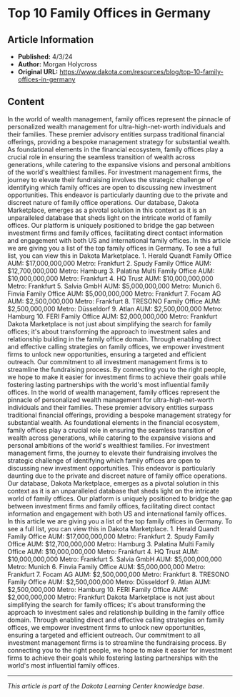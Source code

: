 # Top 10 Family Offices in Germany

## Article Information
- **Published:** 4/3/24
- **Author:** Morgan Holycross
- **Original URL:** https://www.dakota.com/resources/blog/top-10-family-offices-in-germany

## Content

In the world of wealth management, family offices represent the pinnacle of personalized wealth management for ultra-high-net-worth individuals and their families. These premier advisory entities surpass traditional financial offerings, providing a bespoke management strategy for substantial wealth. As foundational elements in the financial ecosystem, family offices play a crucial role in ensuring the seamless transition of wealth across generations, while catering to the expansive visions and personal ambitions of the world's wealthiest families. For investment management firms, the journey to elevate their fundraising involves the strategic challenge of identifying which family offices are open to discussing new investment opportunities. This endeavor is particularly daunting due to the private and discreet nature of family office operations. Our database, Dakota Marketplace, emerges as a pivotal solution in this context as it is an unparalleled database that sheds light on the intricate world of family offices. Our platform is uniquely positioned to bridge the gap between investment firms and family offices, facilitating direct contact information and engagement with both US and international family offices. In this article we are giving you a list of the top family offices in Germany. To see a full list, you can view this in Dakota Marketplace. 1. Herald Quandt Family Office AUM: $17,000,000,000 Metro: Frankfurt 2. Spudy Family Office AUM: $12,700,000,000 Metro: Hamburg 3. Palatina Multi Family Office AUM: $10,000,000,000 Metro: Frankfurt 4. HQ Trust AUM: $10,000,000,000 Metro: Frankfurt 5. Salvia GmbH AUM: $5,000,000,000 Metro: Munich 6. Finvia Family Office AUM: $5,000,000,000 Metro: Frankfurt 7. Focam AG AUM: $2,500,000,000 Metro: Frankfurt 8. TRESONO Family Office AUM: $2,500,000,000 Metro: Düsseldorf 9. Atlan AUM: $2,500,000,000 Metro: Hamburg 10. FERI Family Office AUM: $2,000,000,000 Metro: Frankfurt Dakota Marketplace is not just about simplifying the search for family offices; it's about transforming the approach to investment sales and relationship building in the family office domain. Through enabling direct and effective calling strategies on family offices, we empower investment firms to unlock new opportunities, ensuring a targeted and efficient outreach. Our commitment to all investment management firms is to streamline the fundraising process. By connecting you to the right people, we hope to make it easier for investment firms to achieve their goals while fostering lasting partnerships with the world's most influential family offices. In the world of wealth management, family offices represent the pinnacle of personalized wealth management for ultra-high-net-worth individuals and their families. These premier advisory entities surpass traditional financial offerings, providing a bespoke management strategy for substantial wealth. As foundational elements in the financial ecosystem, family offices play a crucial role in ensuring the seamless transition of wealth across generations, while catering to the expansive visions and personal ambitions of the world's wealthiest families. For investment management firms, the journey to elevate their fundraising involves the strategic challenge of identifying which family offices are open to discussing new investment opportunities. This endeavor is particularly daunting due to the private and discreet nature of family office operations. Our database, Dakota Marketplace, emerges as a pivotal solution in this context as it is an unparalleled database that sheds light on the intricate world of family offices. Our platform is uniquely positioned to bridge the gap between investment firms and family offices, facilitating direct contact information and engagement with both US and international family offices. In this article we are giving you a list of the top family offices in Germany. To see a full list, you can view this in Dakota Marketplace. 1. Herald Quandt Family Office AUM: $17,000,000,000 Metro: Frankfurt 2. Spudy Family Office AUM: $12,700,000,000 Metro: Hamburg 3. Palatina Multi Family Office AUM: $10,000,000,000 Metro: Frankfurt 4. HQ Trust AUM: $10,000,000,000 Metro: Frankfurt 5. Salvia GmbH AUM: $5,000,000,000 Metro: Munich 6. Finvia Family Office AUM: $5,000,000,000 Metro: Frankfurt 7. Focam AG AUM: $2,500,000,000 Metro: Frankfurt 8. TRESONO Family Office AUM: $2,500,000,000 Metro: Düsseldorf 9. Atlan AUM: $2,500,000,000 Metro: Hamburg 10. FERI Family Office AUM: $2,000,000,000 Metro: Frankfurt Dakota Marketplace is not just about simplifying the search for family offices; it's about transforming the approach to investment sales and relationship building in the family office domain. Through enabling direct and effective calling strategies on family offices, we empower investment firms to unlock new opportunities, ensuring a targeted and efficient outreach. Our commitment to all investment management firms is to streamline the fundraising process. By connecting you to the right people, we hope to make it easier for investment firms to achieve their goals while fostering lasting partnerships with the world's most influential family offices.

---

*This article is part of the Dakota Learning Center knowledge base.*